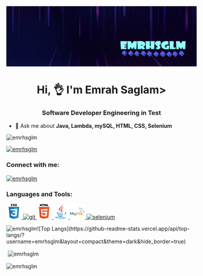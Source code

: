 <img src="https://github.com/EmrhSGLM/EmrhSGLM/blob/main/github.jpg?raw=true">

<h1 align="center">Hi, 👌 I'm Emrah Saglam>
  
<h3 align="center">Software Developer Engineering in Test</h3>
  

<ul>
  <li> 💬 Ask me about <b>Java, Lambda, mySQL, HTML, CSS, Selenium </b></li>
</ul>
  

<p align="left"> <img src="https://komarev.com/ghpvc/?username=emrhsglm&label=Profile%20views&color=0e75b6&style=flat" alt="emrhsglm" /> </p>

<p align="left"> <a href="https://github.com/ryo-ma/github-profile-trophy"><img src="https://github-profile-trophy.vercel.app/?username=emrhsglm" alt="emrhsglm" /></a> </p>

<h3 align="left">Connect with me:</h3>
<p align="left">
<a href="https://linkedin.com/in/emrhsglm" target="blank"><img align="center" src="https://raw.githubusercontent.com/rahuldkjain/github-profile-readme-generator/master/src/images/icons/Social/linked-in-alt.svg" alt="emrhsglm" height="30" width="40" /></a>
</p>

<h3 align="left">Languages and Tools:</h3>
<p align="left"> <a href="https://www.w3schools.com/css/" target="_blank" rel="noreferrer"> <img src="https://raw.githubusercontent.com/devicons/devicon/master/icons/css3/css3-original-wordmark.svg" alt="css3" width="40" height="40"/> </a> <a href="https://git-scm.com/" target="_blank" rel="noreferrer"> <img src="https://www.vectorlogo.zone/logos/git-scm/git-scm-icon.svg" alt="git" width="40" height="40"/> </a> <a href="https://www.w3.org/html/" target="_blank" rel="noreferrer"> <img src="https://raw.githubusercontent.com/devicons/devicon/master/icons/html5/html5-original-wordmark.svg" alt="html5" width="40" height="40"/> </a> <a href="https://www.java.com" target="_blank" rel="noreferrer"> <img src="https://raw.githubusercontent.com/devicons/devicon/master/icons/java/java-original.svg" alt="java" width="40" height="40"/> </a> <a href="https://www.mysql.com/" target="_blank" rel="noreferrer"> <img src="https://raw.githubusercontent.com/devicons/devicon/master/icons/mysql/mysql-original-wordmark.svg" alt="mysql" width="40" height="40"/> </a> <a href="https://www.selenium.dev" target="_blank" rel="noreferrer"> <img src="https://raw.githubusercontent.com/detain/svg-logos/780f25886640cef088af994181646db2f6b1a3f8/svg/selenium-logo.svg" alt="selenium" width="40" height="40"/> </a> </p>

<p><img align="left" src="https://github-readme-stats.vercel.app/api/top-langs?username=emrhsglm&show_icons=true&locale=en&layout=compact"  alt="emrhsglm" /></p>
![Top Langs](https://github-readme-stats.vercel.app/api/top-langs/?username=emrhsglm&layout=compact&theme=dark&hide_border=true)
<p>&nbsp;<img align="center" src="https://github-readme-stats.vercel.app/api?username=emrhsglm&show_icons=true&locale=en" alt="emrhsglm" /></p>

<p><img align="center" src="https://github-readme-streak-stats.herokuapp.com/?user=emrhsglm&" alt="emrhsglm" /></p>
